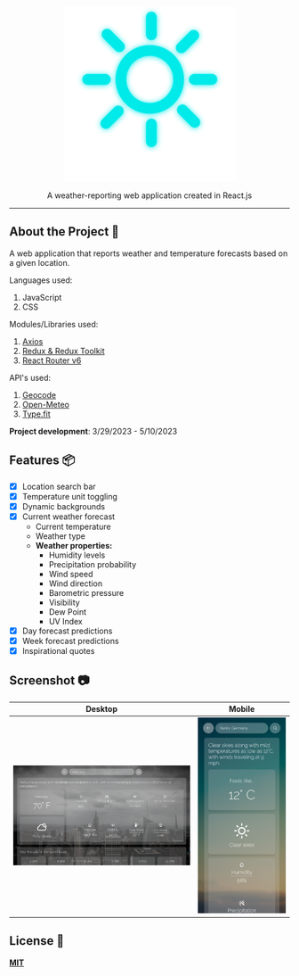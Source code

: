 <p align="center">
  <img src="public/images/readme/react_weather_readme_logo.png" width="309" height="312">
</p>

<p align="center">
  A weather-reporting web application created in React.js
</p>

------
## **About the Project** 🔎

A web application that reports weather and temperature forecasts based on a given location.

Languages used: 

1. JavaScript
2. CSS

Modules/Libraries used:

1. [Axios](https://github.com/axios/axios)
2. [Redux & Redux Toolkit](https://github.com/reduxjs/redux)
3. [React Router v6](https://github.com/remix-run/react-router)

API's used:

1. [Geocode](https://geocode.maps.co/)
2. [Open-Meteo](https://open-meteo.com/)
3. [Type.fit](https://type.fit/api/quotes)

**Project development**: 3/29/2023 - 5/10/2023

## **Features** 📦️
- [x] Location search bar
- [x] Temperature unit toggling
- [x] Dynamic backgrounds
- [x] Current weather forecast
  * Current temperature
  * Weather type
  * **Weather properties:**
    * Humidity levels
    * Precipitation probability
    * Wind speed
    * Wind direction
    * Barometric pressure
    * Visibility
    * Dew Point
    * UV Index
- [x] Day forecast predictions
- [x] Week forecast predictions
- [x] Inspirational quotes

## **Screenshot** 📷
| Desktop | Mobile |
|:---:|:---:|
| ![readme_preview](readme_app_screenshot_desktop.png) | ![readme_preview](readme_app_screenshot_mobile.png)  |

## **License** 📜
[**MIT**](https://github.com/KennethOnuorah/React-Weather/blob/master/LICENSE)